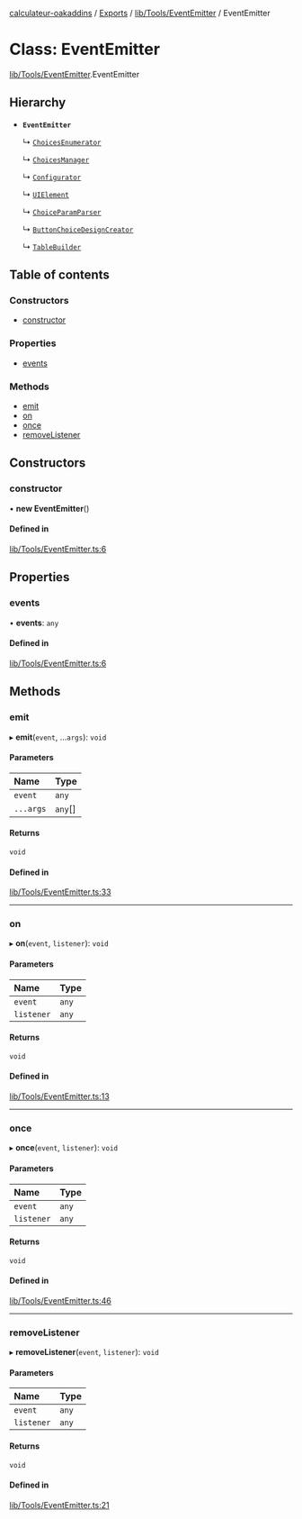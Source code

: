 [calculateur-oakaddins](../README.md) / [Exports](../modules.md) / [lib/Tools/EventEmitter](../modules/lib_tools_eventemitter.md) / EventEmitter

# Class: EventEmitter

[lib/Tools/EventEmitter](../modules/lib_tools_eventemitter.md).EventEmitter

## Hierarchy

- **`EventEmitter`**

  ↳ [`ChoicesEnumerator`](lib_choicesmanagement_choicesenumerator.choicesenumerator.md)

  ↳ [`ChoicesManager`](lib_choicesmanagement_choicesmanager.choicesmanager.md)

  ↳ [`Configurator`](lib_configurator.configurator.md)

  ↳ [`UIElement`](lib_uielement.uielement.md)

  ↳ [`ChoiceParamParser`](oakaddins_code_choicesmanager_choiceparamparser.choiceparamparser.md)

  ↳ [`ButtonChoiceDesignCreator`](oakaddins_code_choicesmanager_choicetools_buttonchoicedesigncreator.buttonchoicedesigncreator.md)

  ↳ [`TableBuilder`](oakaddins_code_tablebuilder_tablebuilder.tablebuilder.md)

## Table of contents

### Constructors

- [constructor](lib_tools_eventemitter.eventemitter.md#constructor)

### Properties

- [events](lib_tools_eventemitter.eventemitter.md#events)

### Methods

- [emit](lib_tools_eventemitter.eventemitter.md#emit)
- [on](lib_tools_eventemitter.eventemitter.md#on)
- [once](lib_tools_eventemitter.eventemitter.md#once)
- [removeListener](lib_tools_eventemitter.eventemitter.md#removelistener)

## Constructors

### constructor

• **new EventEmitter**()

#### Defined in

[lib/Tools/EventEmitter.ts:6](https://github.com/P0ulpy/Configurateur-OakAddins/blob/6c35e95/src/lib/Tools/EventEmitter.ts#L6)

## Properties

### events

• **events**: `any`

#### Defined in

[lib/Tools/EventEmitter.ts:6](https://github.com/P0ulpy/Configurateur-OakAddins/blob/6c35e95/src/lib/Tools/EventEmitter.ts#L6)

## Methods

### emit

▸ **emit**(`event`, ...`args`): `void`

#### Parameters

| Name | Type |
| :------ | :------ |
| `event` | `any` |
| `...args` | `any`[] |

#### Returns

`void`

#### Defined in

[lib/Tools/EventEmitter.ts:33](https://github.com/P0ulpy/Configurateur-OakAddins/blob/6c35e95/src/lib/Tools/EventEmitter.ts#L33)

___

### on

▸ **on**(`event`, `listener`): `void`

#### Parameters

| Name | Type |
| :------ | :------ |
| `event` | `any` |
| `listener` | `any` |

#### Returns

`void`

#### Defined in

[lib/Tools/EventEmitter.ts:13](https://github.com/P0ulpy/Configurateur-OakAddins/blob/6c35e95/src/lib/Tools/EventEmitter.ts#L13)

___

### once

▸ **once**(`event`, `listener`): `void`

#### Parameters

| Name | Type |
| :------ | :------ |
| `event` | `any` |
| `listener` | `any` |

#### Returns

`void`

#### Defined in

[lib/Tools/EventEmitter.ts:46](https://github.com/P0ulpy/Configurateur-OakAddins/blob/6c35e95/src/lib/Tools/EventEmitter.ts#L46)

___

### removeListener

▸ **removeListener**(`event`, `listener`): `void`

#### Parameters

| Name | Type |
| :------ | :------ |
| `event` | `any` |
| `listener` | `any` |

#### Returns

`void`

#### Defined in

[lib/Tools/EventEmitter.ts:21](https://github.com/P0ulpy/Configurateur-OakAddins/blob/6c35e95/src/lib/Tools/EventEmitter.ts#L21)
